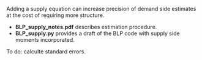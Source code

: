 Adding a supply equation can increase precision of demand side estimates at the cost of requiring more structure.

- **BLP_supply_notes.pdf** describes estimation procedure.
- **BLP_supply.py** provides a draft of the BLP code with supply side moments incorporated. 

To do: calculte standard errors.
